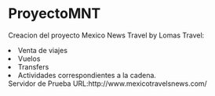 # ProyectoMNT
Creacion del proyecto Mexico News Travel by Lomas Travel:
<lu>
  <li>Venta de viajes</li> 
  <li>Vuelos</li>
  <li>Transfers</li>
<li>Actividades correspondientes a la cadena.</li>
</lu>
Servidor de Prueba
URL:http://www.mexicotravelsnews.com/
